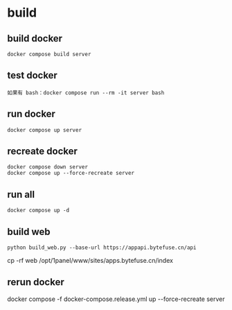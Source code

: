 # build

## build docker

```
docker compose build server
```

## test docker
```
如果有 bash：docker compose run --rm -it server bash
```

## run docker
```
docker compose up server 
```

## recreate docker
```
docker compose down server
docker compose up --force-recreate server
```

## run all
```
docker compose up -d
```

## build web
```
python build_web.py --base-url https://appapi.bytefuse.cn/api
```

cp -rf web /opt/1panel/www/sites/apps.bytefuse.cn/index


## rerun docker
docker compose -f docker-compose.release.yml up --force-recreate server